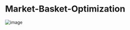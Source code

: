# Market-Basket-Optimization

![image](https://user-images.githubusercontent.com/93526322/153766219-465a440f-8f6e-4057-a2d0-15f6650e161a.png)
